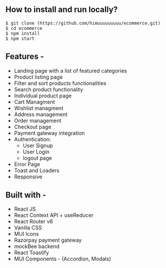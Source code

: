 
## How to install and run locally?

```
$ git clone (https://github.com/himuuuuuuuuu/ecommerce.git)
$ cd ecommerce
$ npm install
$ npm start
```

## Features -

- Landing page with a list of featured categories
- Product listing page
- Filter and sort products functionalities
- Search product functionality
- Individual product page
- Cart Managment
- Wishlist managment
- Address management
- Order management
- Checkout page
- Payment gateway integration
- Authentication:
  - User Signup
  - User Login
  - logout page
- Error Page
- Toast and Loaders
- Responsive

## Built with -

- React JS
- React Context API + useReducer
- React Router v6
- Vanilla CSS
- MUI Icons
- Razorpay payment gateway
- mockBee backend
- React Toastify
- MUI Components - (Accordion, Modals)
